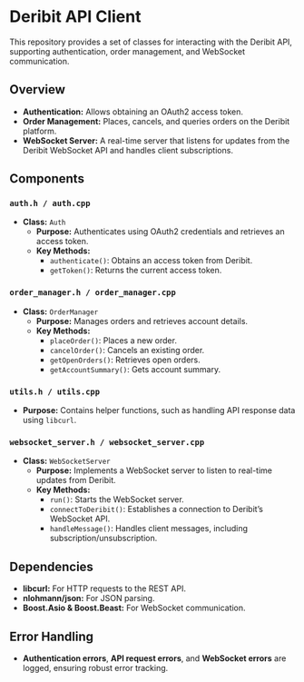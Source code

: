 # Deribit API Client

This repository provides a set of classes for interacting with the Deribit API, supporting authentication, order management, and WebSocket communication.

## Overview

- **Authentication:** Allows obtaining an OAuth2 access token.
- **Order Management:** Places, cancels, and queries orders on the Deribit platform.
- **WebSocket Server:** A real-time server that listens for updates from the Deribit WebSocket API and handles client subscriptions.

## Components

### `auth.h / auth.cpp`

- **Class:** `Auth`
  - **Purpose:** Authenticates using OAuth2 credentials and retrieves an access token.
  - **Key Methods:**
    - `authenticate()`: Obtains an access token from Deribit.
    - `getToken()`: Returns the current access token.

### `order_manager.h / order_manager.cpp`

- **Class:** `OrderManager`
  - **Purpose:** Manages orders and retrieves account details.
  - **Key Methods:**
    - `placeOrder()`: Places a new order.
    - `cancelOrder()`: Cancels an existing order.
    - `getOpenOrders()`: Retrieves open orders.
    - `getAccountSummary()`: Gets account summary.

### `utils.h / utils.cpp`

- **Purpose:** Contains helper functions, such as handling API response data using `libcurl`.

### `websocket_server.h / websocket_server.cpp`

- **Class:** `WebSocketServer`
  - **Purpose:** Implements a WebSocket server to listen to real-time updates from Deribit.
  - **Key Methods:**
    - `run()`: Starts the WebSocket server.
    - `connectToDeribit()`: Establishes a connection to Deribit’s WebSocket API.
    - `handleMessage()`: Handles client messages, including subscription/unsubscription.

## Dependencies

- **libcurl:** For HTTP requests to the REST API.
- **nlohmann/json:** For JSON parsing.
- **Boost.Asio & Boost.Beast:** For WebSocket communication.

## Error Handling

- **Authentication errors**, **API request errors**, and **WebSocket errors** are logged, ensuring robust error tracking.